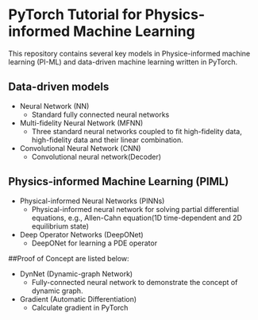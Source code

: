 # PyTorch Tutorial for Physics-informed Machine Learning

This repository contains several key models in Physice-informed machine learning (PI-ML) and data-driven machine learning written in PyTorch. 

## Data-driven models
* Neural Network (NN)
  - Standard fully connected neural networks
* Multi-fidelity Neural Network (MFNN)
  - Three standard neural networks coupled to fit high-fidelity data, high-fidelity data and their linear combination.
* Convolutional Neural Network (CNN)
  - Convolutional neural network(Decoder)

## Physics-informed Machine Learning (PIML)
* Physical-informed Neural Networks (PINNs)
  - Physical-informed neural network for solving partial differential equations, e.g., Allen-Cahn equation(1D time-dependent and 2D equilibrium state)
* Deep Operator Networks (DeepONet)
  - DeepONet for learning a PDE operator   

##Proof of Concept are listed below:
* DynNet (Dynamic-graph Network)
  - Fully-connected neural network to demonstrate the concept of dynamic graph.
* Gradient (Automatic Differentiation)
  - Calculate gradient in PyTorch


